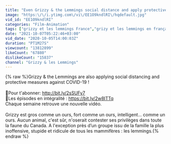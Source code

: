 ```yaml
---
title: "Even Grizzy & the Lemmings social distance and apply protective measures - Grizzy & the Lemmings"
image: "https:\/\/i.ytimg.com\/vi\/EE1O9kndlRI\/hqdefault.jpg"
vid_id: "EE1O9kndlRI"
categories: "Film-Animation"
tags: ["grizzy et les lemmings France","grizy et les lemmings en français","grizzy et les lemmings en français"]
date: "2021-10-07T05:22:46+03:00"
vid_date: "2020-10-05T14:00:03Z"
duration: "PT1M27S"
viewcount: "13812899"
likeCount: "67880"
dislikeCount: "15837"
channel: "Grizzy & les Lemmings"
---
```

{% raw %}Grizzy &amp; the Lemmings are also applying social distancing and protective measures against COVID-19 ! <br /><br />🐻Pour t'abonner: <a rel="nofollow" target="blank" href="http://bit.ly/2sSUFy7">http://bit.ly/2sSUFy7</a><br />🐻Les épisodes en intégralité : <a rel="nofollow" target="blank" href="https://bit.ly/2w8ITTq">https://bit.ly/2w8ITTq</a><br />Chaque semaine retrouve une nouvelle vidéo.<br /><br />Grizzy est gros comme un ours, fort comme un ours, intelligent... comme un ours. Aucun animal, c'est sûr, n'oserait contester ses privilèges dans toute la faune du Canada. A l'exception près d’un groupe issu de la famille la plus inoffensive, stupide et ridicule de tous les mammifères : les lemmings.{% endraw %}

